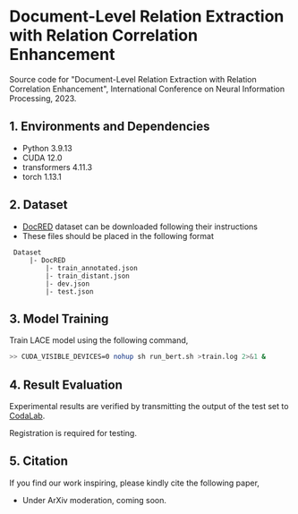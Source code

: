 # Document-Level Relation Extraction with Relation Correlation Enhancement
Source code for "Document-Level Relation Extraction with Relation Correlation Enhancement", International Conference on Neural Information Processing, 2023.

## 1. Environments and Dependencies
- Python 3.9.13
- CUDA 12.0
- transformers 4.11.3
- torch 1.13.1

## 2. Dataset
- [DocRED](https://github.com/thunlp/DocRED) dataset can be downloaded following their instructions
- These files should be placed in the following format
```
 Dataset
     |- DocRED
         |- train_annotated.json        
         |- train_distant.json
         |- dev.json
         |- test.json
```
## 3. Model Training
Train LACE model using the following command, 
```bash
>> CUDA_VISIBLE_DEVICES=0 nohup sh run_bert.sh >train.log 2>&1 &
```

## 4. Result Evaluation
Experimental results are verified by transmitting the output of the test set to [CodaLab](https://competitions.codalab.org/competitions/20717#learn_the_details).

Registration is required for testing.

## 5. Citation
If you find our work inspiring, please kindly cite the following paper,

- Under ArXiv moderation, coming soon.
